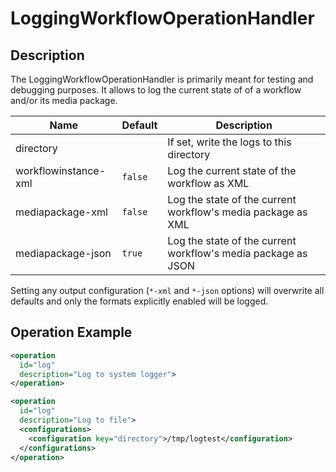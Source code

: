 LoggingWorkflowOperationHandler
===============================


Description
-----------

The LoggingWorkflowOperationHandler is primarily meant for testing and debugging purposes. It allows to log the current
state of of a workflow and/or its media package.

|Name                |Default|Description                                                  |
|--------------------|-------|-------------------------------------------------------------|
|directory           |       |If set, write the logs to this directory                     |
|workflowinstance-xml|`false`|Log the current state of the workflow as XML                 |
|mediapackage-xml    |`false`|Log the state of the current workflow's media package as XML |
|mediapackage-json   |`true` |Log the state of the current workflow's media package as JSON|

Setting any output configuration (`*-xml` and `*-json` options) will overwrite all defaults and only the formats
explicitly enabled will be logged.


Operation Example
-----------------

```xml
<operation
  id="log"
  description="Log to system logger">
</operation>
```

```xml
<operation
  id="log"
  description="Log to file">
  <configurations>
    <configuration key="directory">/tmp/logtest</configuration>
  </configurations>
</operation>
```
